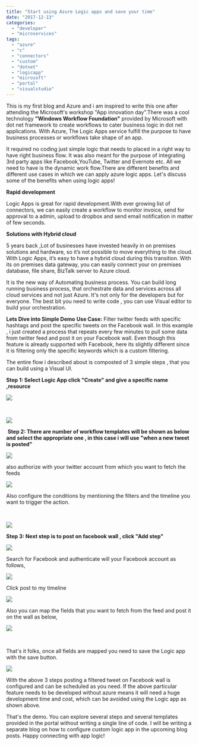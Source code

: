 ```yaml
---
title: "Start using Azure Logic apps and save your time"
date: "2017-12-13"
categories: 
  - "developer"
  - "microservices"
tags: 
  - "azure"
  - "c"
  - "connectors"
  - "custom"
  - "dotnet"
  - "logicapp"
  - "microsoft"
  - "portal"
  - "visualstudio"
---
```


This is my first blog and Azure and i am inspired to write this one after attending the Microsoft's workshop "App innovation day".There was a cool technology **"Windows Workflow Foundation"** provided by Microsoft with dot net framework to create workflows to cater business logic in dot net applications. With Azure, The Logic Apps service fulfill the purpose to have business processes or workflows take shape of an app.

It required no coding just simple logic that needs to placed in a right way to have right business flow. It was also meant for the purpose of integrating 3rd party apps like Facebook,YouTube, Twitter and Evernote etc. All we need to have is the dynamic work flow.There are different benefits and different use cases in which we can apply azure logic apps. Let's discuss some of the benefits when using logic apps!

**Rapid development**

Logic Apps is great for rapid development.With ever growing list of connectors, we can easily create a workflow to monitor invoice, send for approval to a admin, upload to dropbox and send email notification in matter of few seconds.

**Solutions with Hybrid cloud**

5 years back ,Lot of businesses have invested heavily in on premises solutions and hardware, so it’s not possible to move everything to the cloud. With Logic Apps, it’s easy to have a hybrid cloud during this transition. With its on premises data gateway, you can easily connect your on premises database, file share, BizTalk server to Azure cloud.

It is the new way of Automating business process. You can build long running business process, that orchestrate data and services across all cloud services and not just Azure. It's not only for the developers but for everyone. The best bit you need to write code , you can use Visual editor to build your orchestration.

**Lets Dive into Simple Demo** **Use Case:** Filter twitter feeds with specific hashtags and post the specific tweets on the Facebook wall. In this example , i just created a process that repeats every few minutes to pull some data from twitter feed and post it on your Facebook wall. Even though this feature is already supported with Facebook, here its slightly different since it is filtering only the specific keywords which is a custom filtering.

The entire flow i described about is composted of 3 simple steps , that you can build using a Visual UI.

**Step 1: Select Logic App click "Create" and give a specific name ,resource** 

[![](https://sajeetharan.wordpress.com/wp-content/uploads/2017/12/9c30e-step1.jpg?w=300)](https://sajeetharan.wordpress.com/wp-content/uploads/2017/12/9c30e-step1.jpg)

 

[![](https://sajeetharan.wordpress.com/wp-content/uploads/2017/12/5fd2f-step2.jpg?w=300)](https://sajeetharan.wordpress.com/wp-content/uploads/2017/12/5fd2f-step2.jpg)

 **Step 2: There are number of workflow templates will be shown as below and select the appropriate one , in this case i will use "when a new tweet is posted"**

[![](https://sajeetharan.wordpress.com/wp-content/uploads/2017/12/5ee39-step3.jpg?w=300)](https://sajeetharan.wordpress.com/wp-content/uploads/2017/12/5ee39-step3.jpg)

also authorize with your twitter account from which you want to fetch the feeds

[![](https://sajeetharan.wordpress.com/wp-content/uploads/2017/12/21387-step4.jpg?w=300)](https://sajeetharan.wordpress.com/wp-content/uploads/2017/12/21387-step4.jpg)

Also configure the conditions by mentioning the filters and the timeline you want to trigger the action.

 

[![](https://sajeetharan.wordpress.com/wp-content/uploads/2017/12/26a21-step6.jpg?w=300)](https://sajeetharan.wordpress.com/wp-content/uploads/2017/12/26a21-step6.jpg)

**Step 3: Next step is to post on facebook wall , click "Add step"**  

[![](https://sajeetharan.wordpress.com/wp-content/uploads/2017/12/8b58f-step7.jpg?w=300)](https://sajeetharan.wordpress.com/wp-content/uploads/2017/12/8b58f-step7.jpg)

Search for Facebook and authenticate will your Facebook account as follows,

[![](https://sajeetharan.wordpress.com/wp-content/uploads/2017/12/bfdbc-step8.jpg?w=300)](https://sajeetharan.wordpress.com/wp-content/uploads/2017/12/bfdbc-step8.jpg)

Click post to my timeline

[![](https://sajeetharan.wordpress.com/wp-content/uploads/2017/12/57aa9-step9.jpg?w=300)](https://sajeetharan.wordpress.com/wp-content/uploads/2017/12/57aa9-step9.jpg)

Also you can map the fields that you want to fetch from the feed and post it on the wall as below,

[![](https://sajeetharan.wordpress.com/wp-content/uploads/2017/12/e57e8-step10.jpg?w=300)](https://sajeetharan.wordpress.com/wp-content/uploads/2017/12/e57e8-step10.jpg)

 

That's it folks, once all fields are mapped you need to save the Logic app with the save button.

[![](https://sajeetharan.wordpress.com/wp-content/uploads/2017/12/c98c7-step12.jpg?w=300)](https://sajeetharan.wordpress.com/wp-content/uploads/2017/12/c98c7-step12.jpg)

With the above 3 steps posting a filtered tweet on Facebook wall is configured and can be scheduled as you need. If the above particular feature needs to be developed without azure means it will need a huge development time and cost, which can be avoided using the Logic app as shown above.

That's the demo. You can explore several steps and several templates provided in the portal without writing a single line of code. I will be writing a separate blog on how to configure custom logic app in the upcoming blog posts. Happy connecting with app logic!
